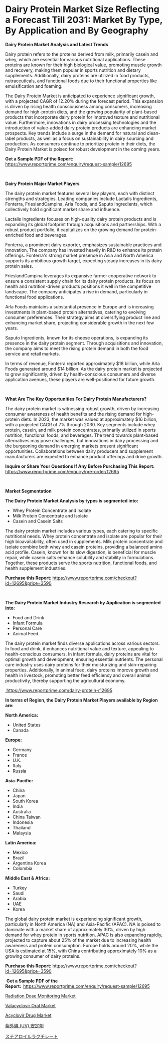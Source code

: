 <p><h1>Dairy Protein Market Size Reflecting a Forecast Till 2031: Market By Type, By Application and By Geography</h1></p><p><strong>Dairy Protein Market Analysis and Latest Trends</strong></p>
<p><p>Dairy protein refers to the proteins derived from milk, primarily casein and whey, which are essential for various nutritional applications. These proteins are known for their high biological value, promoting muscle growth and recovery, making them popular in sports nutrition and dietary supplements. Additionally, dairy proteins are utilized in food products, nutraceuticals, and functional foods due to their functional properties like emulsification and foaming.</p><p>The Dairy Protein Market is anticipated to experience significant growth, with a projected CAGR of 12.20% during the forecast period. This expansion is driven by rising health consciousness among consumers, increasing demand for high-protein diets, and the growing popularity of plant-based products that incorporate dairy protein for improved texture and nutritional value. Furthermore, innovations in dairy processing technologies and the introduction of value-added dairy protein products are enhancing market prospects. Key trends include a surge in the demand for natural and clean-label products, as well as a focus on sustainability in dairy sourcing and production. As consumers continue to prioritize protein in their diets, the Dairy Protein Market is poised for robust development in the coming years.</p></p>
<p><strong>Get a Sample PDF of the Report:&nbsp;</strong> <a href="https://www.reportprime.com/enquiry/request-sample/12695">https://www.reportprime.com/enquiry/request-sample/12695</a></p>
<p>&nbsp;</p>
<p><strong>Dairy Protein Major Market Players</strong></p>
<p><p>The dairy protein market features several key players, each with distinct strengths and strategies. Leading companies include Lactalis Ingredients, Fonterra, FrieslandCampina, Arla Foods, and Saputo Ingredients, which collectively hold significant market share and influence.</p><p>Lactalis Ingredients focuses on high-quality dairy protein products and is expanding its global footprint through acquisitions and partnerships. With a robust product portfolio, it capitalizes on the growing demand for protein-enriched food and beverages.</p><p>Fonterra, a prominent dairy exporter, emphasizes sustainable practices and innovation. The company has invested heavily in R&D to enhance its protein offerings. Fonterra's strong market presence in Asia and North America supports its ambitious growth target, expecting steady increases in its dairy protein sales.</p><p>FrieslandCampina leverages its expansive farmer cooperative network to ensure a consistent supply chain for its dairy protein products. Its focus on health and nutrition-driven products positions it well in the competitive landscape. The company anticipates a rise in demand, particularly in functional food applications.</p><p>Arla Foods maintains a substantial presence in Europe and is increasing investments in plant-based protein alternatives, catering to evolving consumer preferences. Their strategy aims at diversifying product line and enhancing market share, projecting considerable growth in the next few years.</p><p>Saputo Ingredients, known for its cheese operations, is expanding its presence in the dairy protein segment. Through acquisitions and innovation, the company aims to meet the rising protein demand in both the food service and retail markets. </p><p>In terms of revenue, Fonterra reported approximately $18 billion, while Arla Foods generated around $14 billion. As the dairy protein market is projected to grow significantly, driven by health-conscious consumers and diverse application avenues, these players are well-positioned for future growth.</p></p>
<p>&nbsp;</p>
<p><strong>What Are The Key Opportunities For Dairy Protein Manufacturers?</strong></p>
<p><p>The dairy protein market is witnessing robust growth, driven by increasing consumer awareness of health benefits and the rising demand for high-protein diets. In 2023, the market was valued at approximately $16 billion, with a projected CAGR of 7% through 2030. Key segments include whey protein, casein, and milk protein concentrates, primarily utilized in sports nutrition, functional foods, and beverages. The trend towards plant-based alternatives may pose challenges, but innovations in dairy processing and the burgeoning demand in emerging markets present significant opportunities. Collaborations between dairy producers and supplement manufacturers are expected to enhance product offerings and drive growth.</p></p>
<p><strong>Inquire or Share Your Questions If Any Before Purchasing This Report:</strong> <a href="https://www.reportprime.com/enquiry/pre-order/12695">https://www.reportprime.com/enquiry/pre-order/12695</a></p>
<p>&nbsp;</p>
<p><strong>Market Segmentation</strong></p>
<p><strong>The Dairy Protein Market Analysis by types is segmented into:</strong></p>
<p><ul><li>Whey Protein Concentrate and Isolate</li><li>Milk Protein Concentrate and Isolate</li><li>Casein and Casein Salts</li></ul></p>
<p><p>The dairy protein market includes various types, each catering to specific nutritional needs. Whey protein concentrate and isolate are popular for their high bioavailability, often used in supplements. Milk protein concentrate and isolate combine both whey and casein proteins, providing a balanced amino acid profile. Casein, known for its slow digestion, is beneficial for muscle repair, while casein salts enhance solubility and stability in formulations. Together, these products serve the sports nutrition, functional foods, and health supplement industries.</p></p>
<p><strong>Purchase this Report:&nbsp;</strong><a href="https://www.reportprime.com/checkout?id=12695&price=3590">https://www.reportprime.com/checkout?id=12695&price=3590</a></p>
<p>&nbsp;</p>
<p><strong>The Dairy Protein Market Industry Research by Application is segmented into:</strong></p>
<p><ul><li>Food and Drink</li><li>Infant Formula</li><li>Personal Care</li><li>Animal Feed</li></ul></p>
<p><p>The dairy protein market finds diverse applications across various sectors. In food and drink, it enhances nutritional value and texture, appealing to health-conscious consumers. In infant formula, dairy proteins are vital for optimal growth and development, ensuring essential nutrients. The personal care industry uses dairy proteins for their moisturizing and skin-repairing properties. Additionally, in animal feed, dairy proteins improve growth and health in livestock, promoting better feed efficiency and overall animal productivity, thereby supporting the agricultural economy.</p></p>
<p><a href="https://www.reportprime.com/dairy-protein-r12695">&nbsp;https://www.reportprime.com/dairy-protein-r12695</a></p>
<p><strong>In terms of Region, the Dairy Protein Market Players available by Region are:</strong></p>
<p>
    <p> <strong> North America: </strong>
        <ul>
            <li>United States</li>
            <li>Canada</li>
        </ul>
        </p> 
    <p> <strong> Europe: </strong>
        <ul>
            <li>Germany</li>
            <li>France</li>
            <li>U.K.</li>
            <li>Italy</li>
            <li>Russia</li>
        </ul>
        </p> 
    <p> <strong> Asia-Pacific: </strong>
        <ul>
            <li>China</li>
            <li>Japan</li>
            <li>South Korea</li>
            <li>India</li>
            <li>Australia</li>
            <li>China Taiwan</li>
            <li>Indonesia</li>
            <li>Thailand</li>
            <li>Malaysia</li>
        </ul>
        </p> 
    <p> <strong> Latin America: </strong>
        <ul>
            <li>Mexico</li>
            <li>Brazil</li>
            <li>Argentina Korea</li>
            <li>Colombia</li>
        </ul>
        </p> 
    <p> <strong> Middle East & Africa: </strong>
        <ul>
            <li>Turkey</li>
            <li>Saudi</li>
            <li>Arabia</li>
            <li>UAE</li>
            <li>Korea</li>
        </ul>
    </p>
    </p>
<p><p>The global dairy protein market is experiencing significant growth, particularly in North America (NA) and Asia-Pacific (APAC). NA is poised to dominate with a market share of approximately 30%, driven by high demand for whey protein in sports nutrition. APAC is also expanding rapidly, projected to capture about 25% of the market due to increasing health awareness and protein consumption. Europe holds around 20%, while the USA is estimated at 15%, with China contributing approximately 10% as a growing consumer of dairy proteins.</p></p>
<p><strong>Purchase this Report: </strong><a href="https://www.reportprime.com/checkout?id=12695&price=3590">https://www.reportprime.com/checkout?id=12695&price=3590</a></p>
<p>&nbsp;<strong>Get a Sample PDF of the Report:&nbsp;&nbsp;</strong><a href="https://www.reportprime.com/enquiry/request-sample/12695">https://www.reportprime.com/enquiry/request-sample/12695</a></p>
<p><strong></strong></p>
<p><p><a href="https://medium.com/@carriswwfmas/the-radiation-dose-monitoring-market-prioritizes-cost-control-and-efficiency-enhancement-e0b06577bcc7">Radiation Dose Monitoring Market</a></p><p><a href="https://www.linkedin.com/pulse/valacyclovir-oral-market-insights-product-type-application-z6r6e?trackingId=QjEO4YzTTJKiuNdd9284dA%3D%3D">Valacyclovir Oral Market</a></p><p><a href="https://www.linkedin.com/pulse/acyclovir-drug-market-outlook-forecast-from-2024-2031-knowsurv-oq1ge?trackingId=FLXCPi5NQ%2Bq3Vi2v74MYXA%3D%3D">Acyclovir Drug Market</a></p><p><a href="https://medium.com/@claudekozey2023/%E7%B4%AB%E5%A4%96%E7%B7%9A-uv-%E5%AE%89%E5%AE%9A%E5%89%A4%E5%B8%82%E5%A0%B4%E3%81%AE%E5%9F%BA%E6%9C%AC%E6%83%85%E5%A0%B1-2024%E5%B9%B4%E3%81%8B%E3%82%892031%E5%B9%B4%E3%81%AE%E6%9C%9F%E9%96%93%E3%81%AB%E3%81%8A%E3%81%91%E3%82%8B%E4%B8%BB%E8%A6%81%E5%B8%82%E5%A0%B4%E3%83%97%E3%83%AC%E3%82%A4%E3%83%A4%E3%83%BC-%E9%9C%80%E8%A6%81%E3%81%AE%E6%8E%A8%E9%80%B2%E8%A6%81%E5%9B%A0-%E3%81%8A%E3%82%88%E3%81%B3%E6%8A%95%E8%B3%87%E5%8F%8E%E7%9B%8A%E7%8E%87-roi-%E3%81%AE%E3%83%9D%E3%83%86%E3%83%B3%E3%82%B7%E3%83%A3%E3%83%AB%E4%BA%88%E6%B8%AC-aa13ebbd36cc?postPublishedType=initial">紫外線 (UV) 安定剤</a></p><p><a href="https://medium.com/@claudekozey2023/%E3%82%B9%E3%83%86%E3%82%A2%E3%83%AD%E3%82%A4%E3%83%AB%E3%83%A9%E3%82%AF%E3%83%88%E3%83%AC%E3%83%BC%E3%83%88%E5%B8%82%E5%A0%B4%E3%81%AE%E8%AA%BF%E6%9F%BB%E3%81%8A%E3%82%88%E3%81%B3%E6%A5%AD%E7%95%8C%E3%81%AE%E9%80%B2%E5%8C%96%E3%81%A82031%E5%B9%B4%E3%81%BE%E3%81%A7%E3%81%AE%E4%BA%88%E6%B8%AC-617b2da0f38a">ステアロイルラクチレート</a></p></p>